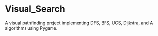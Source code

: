 # Visual_Search
A visual pathfinding project implementing DFS, BFS, UCS, Dijkstra, and A algorithms using Pygame.

